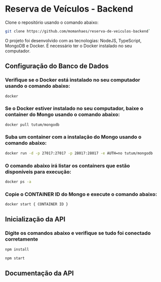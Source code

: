 # Reserva de Veículos - Backend

Clone o repositório usando o comando abaixo:

```sh
git clone https://github.com/momanhaes/reserva-de-veiculos-backend`
```

O projeto foi desenvolvido com as tecnologias: NodeJS, TypeScript, MongoDB e Docker. 
É necessário ter o Docker instalado no seu computador.

## Configuração do Banco de Dados

### Verifique se o Docker está instalado no seu computador usando o comando abaixo:

```sh
docker
```

### Se o Docker estiver instalado no seu computador, baixe o container do Mongo usando o comando abaixo:

```sh
docker pull tutum/mongodb
```

### Suba um container com a instalação do Mongo usando o comando abaixo:

```sh
docker run -d -p 27017:27017 -p 28017:28017 -e AUTH=no tutum/mongodb
```

### O comando abaixo irá listar os containers que estão disponíveis para execução:

```sh
docker ps -a
```

### Copie o CONTAINER ID do Mongo e execute o comando abaixo:

```sh
docker start { CONTAINER ID }
```

## Inicialização da API

### Digite os comandos abaixo e verifique se tudo foi conectado corretamente

```sh
npm install
```

```sh
npm start
```

## Documentação da API

